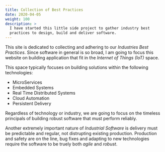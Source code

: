 ```yaml
---
title: Collection of Best Practices
date: 2020-04-05
weight: 100
description: >
  I have started this little side project to gather industry best
  practices to design, build and deliver software.
---
```


This site is dedicated to collecting and adhering to our _Industries
Best Practices_. Since software in general is so broad, I am going to
focus this website on building application that fit in the _Internet
of Things (IoT)_ space.

This space typically focuses on building solutions within the
following technologies:

 - MicroServices
 - Embedded Systems 
 - Real Time Distributed Systems
 - Cloud Automation
 - Persistent Delivery 

Regardless of technology or industry, we are going to focus on the
timeless principals of building robust software that must perform
reliably.

Another extremely important nature of _Industrial Software_ is
delivery must be predictable and regular, not distrupting existing
production. Production and safety are on the line, bug fixes and
adapting to new technologies require the software to be truely both
_agile_ and _robust_.

